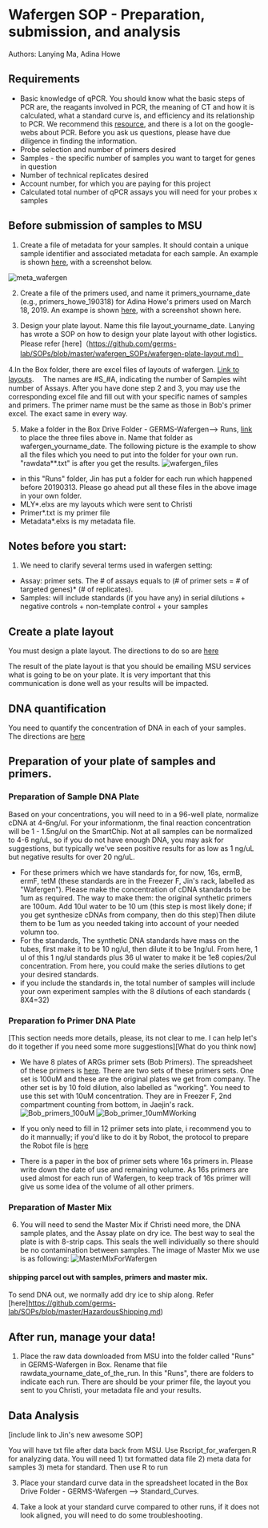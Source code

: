 # Wafergen SOP - Preparation, submission, and analysis

Authors:  Lanying Ma, Adina Howe

## Requirements
- Basic knowledge of qPCR. You should know what the basic steps of PCR are, the reagants involved in PCR, the meaning of CT and how it is calculated, what a standard curve is, and efficiency and its relationship to PCR.  We recommend this [resource](https://www.bio-rad.com/webroot/web/pdf/lsr/literature/Bulletin_5279.pdf), and there is a lot on the google-webs about PCR.  Before you ask us questions, please have due diligence in finding the information.
- Probe selection and number of primers desired
- Samples - the specific number of samples you want to target for genes in question
- Number of technical replicates desired
- Account number, for which you are paying for this project
- Calculated total number of qPCR assays you will need for your probes x samples

## Before submission of samples to MSU

1. Create a file of metadata for your samples.  It should contain a unique sample identifier and associated metadata for each sample.  An example is shown [here](https://github.com/germs-lab/SOPs/blob/master/datasheets/meta_fix.csv), with a screenshot below.

![meta_wafergen](https://github.com/germs-lab/SOPs/blob/master/images/Meta_wafergen_MLY.jpg)

2. Create a file of the primers used, and name it primers_yourname_date (e.g., primers_howe_190318) for Adina Howe's primers used on March 18, 2019.  An exampe is shown [here](https://github.com/germs-lab/SOPs/blob/master/datasheets/meta_standard.csv), with a screenshot shown here.



3. Design your plate layout. Name this file layout_yourname_date. Lanying has wrote a SOP on how to design your plate layout with other logistics.  Please refer [here]（https://github.com/germs-lab/SOPs/blob/master/wafergen_SOPs/wafergen-plate-layout.md）


4.In the Box folder, there are excel files of layouts of wafergen.  [Link to layouts](https://iastate.app.box.com/folder/69923026206). 　The names are #S_#A, indicating the number of Samples wiht number of Assays.  After you have done step 2 and 3, you may use the corresponding excel file and fill out with your specific names of samples and primers.  The primer name must be the same as those in Bob's primer excel.  The exact same in every way.

5. Make a folder in the Box Drive Folder - GERMS-Wafergen--> Runs, [link](https://iastate.app.box.com/folder/69922945782) to place the three files above in.  Name that folder as wafergen_yourname_date.  The following picture is the example to show all the files which you need to put into the folder for your own run. "rawdata**.txt" is after you get the results.
![wafergen_files](https://github.com/germs-lab/SOPs/blob/master/images/wafergen_files.jpg)
* in this "Runs" folder, Jin has put a folder for each run which happened before 20190313. Please go ahead put all these files in the above image in your own folder.
* MLY*.elxs are my layouts which were sent to Christi
* Primer*.txt is my primer file
* Metadata*.elxs is my metadata file.


## Notes before you start:
1.	 We need to clarify several terms used in wafergen setting:
* Assay: primer sets.  The # of assays equals to (# of primer sets = # of targeted genes)* (# of replicates).
* Samples: will include standards (if you have any) in serial dilutions + negative controls + non-template control + your samples 

## Create a plate layout

You must design a plate layout.  The directions to do so are [here](https://github.com/germs-lab/SOPs/blob/master/wafergen_SOPs/wafergen-plate-layout.md)

The result of the plate layout is that you should be emailing MSU services what is going to be on your plate.  It is very important that this communication is done well as your results will be impacted.

## DNA quantification

You need to quantify the concentration of DNA in each of your samples.  The directions are [here](https://github.com/germs-lab/SOPs/blob/master/DNA_SOPs/Quant-iT_dsDNA_Assay.md)

## Preparation of your plate of samples and primers.

### Preparation of Sample DNA Plate
Based on your concentrations, you will need to in a 96-well plate, normalize cDNA at 4-6ng/ul. For your informationm, the final reaction concentration will be 1 - 1.5ng/ul on the SmartChip. Not at all samples can be normalized to 4-6 ng/uL, so if you do not have enough DNA, you may ask for suggestions, but typically we've seen positive results for as low as 1 ng/uL but negative results for over 20 ng/uL.
* For these primers which we have standards for, for now, 16s, ermB, ermF, tetM (these standards are in the Freezer F, Jin's rack, labelled as "Wafergen"). Please make the concentration of cDNA standards to be 1um as required.  The way to make them:  the original synthetic primers are 100um. Add 10ul water to be 10 um (this step is most likely done; if you get synthesize cDNAs from company, then do this step)Then dilute them to be 1um as you needed taking into account of your needed volumn too.
* For the standards, The synthetic DNA standards have mass on the tubes, first make it to be 10 ng/ul, then dilute it to be 1ng/ul. From here, 1 ul of this 1 ng/ul standards plus 36 ul water to make it be 1e8 copies/2ul concentration.  From here, you could make the series dilutions to get your desired standards.
* if you include the standards in, the total number of samples will include your own experiment samples with the 8 dilutions of each standards ( 8X4=32)

### Preparation fo Primer DNA Plate
[This section needs more details, please, its not clear to me.  I can help let's do it together if you need some more suggestions][What do you think now]

*  We have 8 plates of ARGs primer sets (Bob Primers).  The spreadsheet of these primers is [here](https://github.com/germs-lab/wafergen/blob/master/bob_primer_plate.clean.tsv). There are two sets of these primers sets. One set is 100uM and these are the original plates we get from company.  The other set is by 10 fold dilution, also labelled as "working". You need to use this set with 10uM concentration. They are in Freezer F, 2nd compartment counting from bottom, in Jaejin's rack.
![Bob_primers_100uM](https://github.com/germs-lab/SOPs/blob/master/images/ARGs_100uM.jpg)
![Bob_primer_10umMWorking](https://github.com/germs-lab/SOPs/blob/master/images/ARGs_10uMWorking.jpg)

* If you only need to fill in 12 priimer sets into plate, i recommend you to do it mannually; if you'd like to do it by Robot, the protocol to prepare the Robot file is [here](https://github.com/germs-lab/wafergen/blob/master/SOP_prepare_primer_plate_for_wafergen.md)
* There is a paper in the box of primer sets where 16s primers in. Please write down the date of use and remaining volume.  As 16s primers are used almost for each run of Wafergen, to keep track of 16s primer will give us some idea of the volume of all other primers.


### Preparation of Master Mix
6.	You will need to send the Master Mix if Christi need more, the DNA sample plates, and the Assay plate on dry ice.  The best way to seal the plate is with 8-strip caps. This seals the well individually so there should be no contamination between samples. The image of Master Mix we use is as following:
![MasterMIxForWafergen](https://github.com/germs-lab/SOPs/blob/master/images/MasterMix_wafergen.jpg)

#### shipping parcel out with samples, primers and master mix.
To send DNA out, we normally add dry ice to ship along. Refer [here]https://github.com/germs-lab/SOPs/blob/master/HazardousShipping.md)

## After run, manage your data!

1.  Place the raw data downloaded from MSU into the folder called "Runs" in GERMS-Wafergen in Box.  Rename that file rawdata_yourname_date_of_the_run. In this "Runs", there are folders to indicate each run. There are should be your primer file, the layout you sent to you Christi, your metadata file and your results. 

## Data Analysis

[include link to Jin's new awesome SOP]

You will have txt file after data back from MSU. Use Rscript_for_wafergen.R for analyzing data. You will need 1) txt formatted data file 2) meta data for samples 3) meta for standard. Then use R to run

3.  Place your standard curve data in the spreadsheet located in the Box Drive Folder - GERMS-Wafergen --> Standard_Curves.  

4.  Take a look at your standard curve compared to other runs, if it does not look aligned, you will need to do some troubleshooting.  


